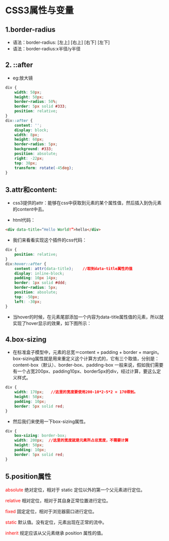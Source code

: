 # CSS3属性与变量

## 1.border-radius
- 语法：border-radius: [左上] [右上] [右下] [左下]
- 语法：border-radius:x半径/y半径


## 2. ::after
- eg:放大镜

```css
div {
    width: 50px;
    height: 50px;
    border-radius: 50%;
    border: 5px solid #333;
    position: relative;
}
div::after {
    content: '';
    display: block;    
    width: 8px;    
    height: 60px;    
    border-radius: 5px;    
    background: #333;    
    position: absolute;    
    right: -22px;    
    top: 38px;    
    transform: rotate(-45deg);
}
```

## 3.attr和content:

- css3提供的attr：能够在css中获取到元素的某个属性值，然后插入到伪元素的content中去。

- html代码：

```html
<div data-title=“Hello World!”>hello</div>
```

- 我们来看看实现这个插件的css代码：
```css
div {
    position: relative;
}
div:hover::after {
    content: attr(data-title);    //取到data-title属性的值
    display: inline-block;
    padding: 10px 14px;
    border: 1px solid #ddd;
    border-radius: 5px;
    position: absolute;
    top: -50px;
    left: -30px;
}
```

- 当hover的时候，在元素尾部添加一个内容为data-title属性值的元素，所以就实现了hover显示的效果，如下图所示：

## 4.box-sizing
- 在标准盒子模型中，元素的总宽＝content + padding + border + margin。
box-sizing属性就是用来重定义这个计算方式的，它有三个取值，分别是：content-box（默认）、border-box、padding-box
一般来说，假如我们需要有一个占宽200px、padding10px、border5px的div，经过计算，要这么定义样式。

```css
div {
    width: 170px;   //这里的宽度要使用200-10*2-5*2 = 170得到。
    height: 50px;
    padding: 10px;
    border: 5px solid red;
}
```

- 然后我们来使用一下box-sizing属性。

```css
div {
    box-sizing: border-box;
    width: 200px;  //这里的宽度就是元素所占总宽度，不需要计算  
    height: 50px;
    padding: 10px;
    border: 5px solid red;
}
```

## 5.position属性

<font color=FF0000>absolute</font> 绝对定位，相对于 static 定位以外的第一个父元素进行定位。

<font color=FF0000>relative</font> 相对定位，相对于其自身正常位置进行定位。

<font color=FF0000>fixed</font> 固定定位，相对于浏览器窗口进行定位。

<font color=FF0000>static</font> 默认值。没有定位，元素出现在正常的流中。

<font color=FF0000>inherit</font> 规定应该从父元素继承 position 属性的值。


